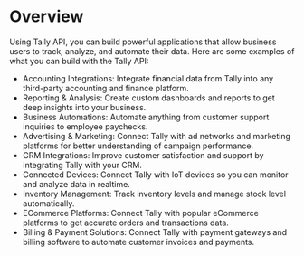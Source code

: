 # Overview

Using Tally API, you can build powerful applications that allow business users to track, analyze, and automate their data. Here are some examples of what you can build with the Tally API:

- Accounting Integrations: Integrate financial data from Tally into any third-party accounting and finance platform.
- Reporting & Analysis: Create custom dashboards and reports to get deep insights into your business.
- Business Automations: Automate anything from customer support inquiries to employee paychecks.
- Advertising & Marketing: Connect Tally with ad networks and marketing platforms for better understanding of campaign performance.
- CRM Integrations: Improve customer satisfaction and support by integrating Tally with your CRM.
- Connected Devices: Connect Tally with IoT devices so you can monitor and analyze data in realtime.
- Inventory Management: Track inventory levels and manage stock level automatically.
- ECommerce Platforms: Connect Tally with popular eCommerce platforms to get accurate orders and transactions data.
- Billing & Payment Solutions: Connect Tally with payment gateways and billing software to automate customer invoices and payments.
